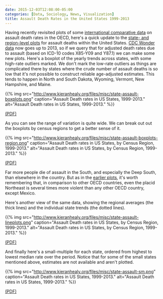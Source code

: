 ```yaml
---
date: 2015-12-03T12:08:00-05:00
categories: [Data, Sociology, News, Visualization]
title: Assault Death Rates in the United States 1999-2013
---
```


Having recently revisited plots of some [international comparative data](http://kieranhealy.org/blog/archives/2015/10/01/assault-death-rates-1960-2013/) on assault death rates in the OECD, here's a quick update to the [state- and region-level plots](http://kieranhealy.org/blog/archives/2012/07/21/assault-deaths-within-the-united-states/) for assault deaths within the United States. [CDC Wonder data](http://wonder.cdc.gov/) now goes up to 2013, so if we query that for adjusted death rates due to assault (based on ICD-10 codes X85-Y09 and Y87.1) we can make some new plots. Here's a boxplot of the yearly trends across states, with some high-rate outliers marked. We don't mark the low-rate outliers as things are complicated there by states where the crude number of assault deaths is so low that it's not possible to construct reliable age-adjusted estimates. This tends to happen in North and South Dakota, Wyoming, Vermont, New Hampshire, and Maine.

{{% img src="http://www.kieranhealy.org/files/misc/state-assault-boxplots.png" caption="Assault Death rates in US States, 1999-2013." alt="Assault Death rates in US States, 1999-2013." %}}

[(PDF)](http://www.kieranhealy.org/files/misc/state-assault-boxplots.pdf)

As you can see the range of variation is quite wide. We can break out out the boxplots by census regions to get a better sense of it.

{{% img src="http://www.kieranhealy.org/files/misc/state-assault-boxplots-region.png" caption="Assault Death rates in US States, by Census Region, 1999-2013." alt="Assault Death rates in US States, by Census Region, 1999-2013." %}}

[(PDF)](http://www.kieranhealy.org/files/misc/state-assault-boxplots-region.pdf)

Far more people die of assault in the South, and especially the Deep South, than elsewhere in the country. But as in the [earlier plots](http://kieranhealy.org/blog/archives/2012/07/21/assault-deaths-within-the-united-states/), it's worth remembering that, in comparison to other OECD countries, even the placid Northeast is several times more violent than any other OECD country, except Mexico.

Here's another view of the same data, showing the regional averages (the thick lines) and the individual state trends (the dotted lines). 

{{% img src="http://www.kieranhealy.org/files/misc/state-assault-lineplots.png" caption="Assault Death rates in US States, by Census Region, 1999-2013." alt="Assault Death rates in US States, by Census Region, 1999-2013." %}}

[(PDF)](http://www.kieranhealy.org/files/misc/state-assault-lineplots.pdf)

And finally here's a small-multiple for each state, ordered from highest to lowest median rate over the period. Notice that for some of the small states mentioned above, estimates are not available and aren't plotted.

{{% img src="http://www.kieranhealy.org/files/misc/state-assault-sm.png" caption="Assault Death rates in US States, 1999-2013." alt="Assault Death rates in US States, 1999-2013." %}}

[(PDF)](http://www.kieranhealy.org/files/misc/state-assault-sm.pdf)
